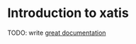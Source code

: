 # Introduction to xatis

TODO: write [great documentation](http://jacobian.org/writing/what-to-write/)
